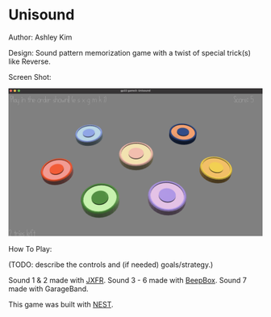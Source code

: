 # Unisound

Author: Ashley Kim

Design: Sound pattern memorization game with a twist of special trick(s) like Reverse.

Screen Shot:

![Screen Shot](screenshot.png)

How To Play:

(TODO: describe the controls and (if needed) goals/strategy.)


Sound 1 & 2 made with [JXFR](https://jfxr.frozenfractal.com/).
Sound 3 - 6 made with [BeepBox](https://beepbox.co/).
Sound 7 made with GarageBand.

This game was built with [NEST](NEST.md).
